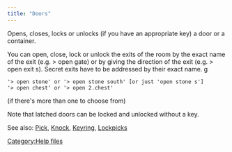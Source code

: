 ```yaml
---
title: "Doors"
---
```


Opens, closes, locks or unlocks (if you have an appropriate key) a door
or a container.

You can open, close, lock or unlock the exits of the room by the exact
name of the exit (e.g. \> open gate) or by giving the direction of the
exit (e.g. \> open exit s). Secret exits have to be addressed by their
exact name. <nowiki>g

`'> open stone' or '> open stone south' [or just 'open stone s']`
`'> open chest' or '> open 2.chest'`

(if there's more than one to choose from)

</pre>

Note that latched doors can be locked and unlocked without a key.

See also: [Pick](Pick "wikilink"), [Knock](Knock "wikilink"),
[Keyring](Keyring "wikilink"), [Lockpicks](Lockpicks "wikilink")

[Category:Help files](Category:Help_files "wikilink")